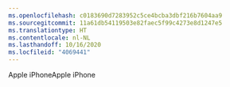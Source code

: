 ```yaml
---
ms.openlocfilehash: c0183690d7283952c5ce4bcba3dbf216b7604aa9
ms.sourcegitcommit: 11a61db54119503e82faec5f99c4273e8d1247e5
ms.translationtype: HT
ms.contentlocale: nl-NL
ms.lasthandoff: 10/16/2020
ms.locfileid: "4069441"
---
```

<span data-ttu-id="883b1-101">Apple iPhone</span><span class="sxs-lookup"><span data-stu-id="883b1-101">Apple iPhone</span></span>
